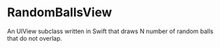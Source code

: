 # RandomBallsView
An UIView subclass written in Swift that draws N number of random balls that do not overlap.
